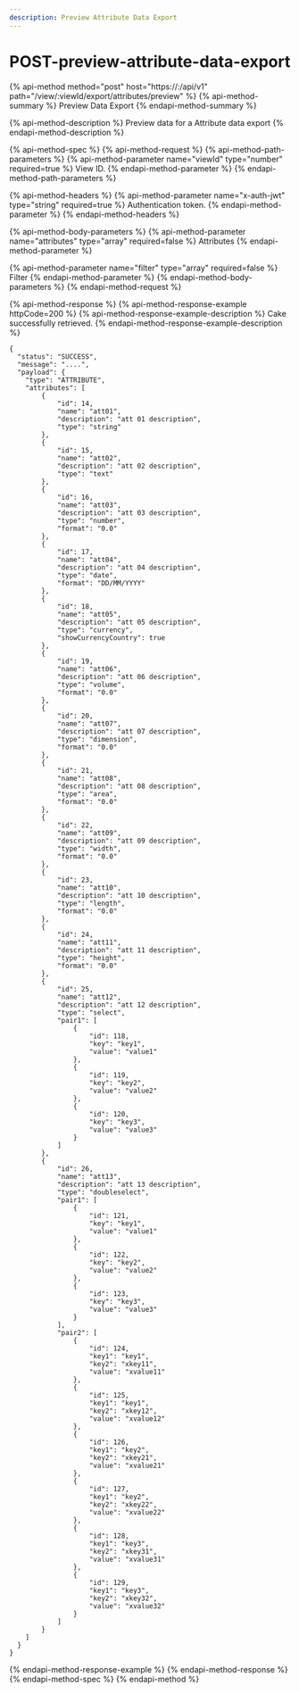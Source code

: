 ```yaml
---
description: Preview Attribute Data Export
---
```


# POST-preview-attribute-data-export

{% api-method method="post" host="https://<host>:<port>/api/v1" path="/view/:viewId/export/attributes/preview" %}
{% api-method-summary %}
Preview Data Export
{% endapi-method-summary %}

{% api-method-description %}
Preview data for a Attribute data export
{% endapi-method-description %}

{% api-method-spec %}
{% api-method-request %}
{% api-method-path-parameters %}
{% api-method-parameter name="viewId" type="number" required=true %}
View ID.
{% endapi-method-parameter %}
{% endapi-method-path-parameters %}

{% api-method-headers %}
{% api-method-parameter name="x-auth-jwt" type="string" required=true %}
Authentication token.
{% endapi-method-parameter %}
{% endapi-method-headers %}

{% api-method-body-parameters %}
{% api-method-parameter name="attributes" type="array" required=false %}
Attributes
{% endapi-method-parameter %}

{% api-method-parameter name="filter" type="array" required=false %}
Filter
{% endapi-method-parameter %}
{% endapi-method-body-parameters %}
{% endapi-method-request %}

{% api-method-response %}
{% api-method-response-example httpCode=200 %}
{% api-method-response-example-description %}
Cake successfully retrieved.
{% endapi-method-response-example-description %}

```
{
  "status": "SUCCESS",
  "message": "....",
  "payload": {
    "type": "ATTRIBUTE",
    "attributes": [
        {
            "id": 14,
            "name": "att01",
            "description": "att 01 description",
            "type": "string"
        },
        {
            "id": 15,
            "name": "att02",
            "description": "att 02 description",
            "type": "text"
        },
        {
            "id": 16,
            "name": "att03",
            "description": "att 03 description",
            "type": "number",
            "format": "0.0"
        },
        {
            "id": 17,
            "name": "att04",
            "description": "att 04 description",
            "type": "date",
            "format": "DD/MM/YYYY"
        },
        {
            "id": 18,
            "name": "att05",
            "description": "att 05 description",
            "type": "currency",
            "showCurrencyCountry": true
        },
        {
            "id": 19,
            "name": "att06",
            "description": "att 06 description",
            "type": "volume",
            "format": "0.0"
        },
        {
            "id": 20,
            "name": "att07",
            "description": "att 07 description",
            "type": "dimension",
            "format": "0.0"
        },
        {
            "id": 21,
            "name": "att08",
            "description": "att 08 description",
            "type": "area",
            "format": "0.0"
        },
        {
            "id": 22,
            "name": "att09",
            "description": "att 09 description",
            "type": "width",
            "format": "0.0"
        },
        {
            "id": 23,
            "name": "att10",
            "description": "att 10 description",
            "type": "length",
            "format": "0.0"
        },
        {
            "id": 24,
            "name": "att11",
            "description": "att 11 description",
            "type": "height",
            "format": "0.0"
        },
        {
            "id": 25,
            "name": "att12",
            "description": "att 12 description",
            "type": "select",
            "pair1": [
                {
                    "id": 118,
                    "key": "key1",
                    "value": "value1"
                },
                {
                    "id": 119,
                    "key": "key2",
                    "value": "value2"
                },
                {
                    "id": 120,
                    "key": "key3",
                    "value": "value3"
                }
            ]
        },
        {
            "id": 26,
            "name": "att13",
            "description": "att 13 description",
            "type": "doubleselect",
            "pair1": [
                {
                    "id": 121,
                    "key": "key1",
                    "value": "value1"
                },
                {
                    "id": 122,
                    "key": "key2",
                    "value": "value2"
                },
                {
                    "id": 123,
                    "key": "key3",
                    "value": "value3"
                }
            ],
            "pair2": [
                {
                    "id": 124,
                    "key1": "key1",
                    "key2": "xkey11",
                    "value": "xvalue11"
                },
                {
                    "id": 125,
                    "key1": "key1",
                    "key2": "xkey12",
                    "value": "xvalue12"
                },
                {
                    "id": 126,
                    "key1": "key2",
                    "key2": "xkey21",
                    "value": "xvalue21"
                },
                {
                    "id": 127,
                    "key1": "key2",
                    "key2": "xkey22",
                    "value": "xvalue22"
                },
                {
                    "id": 128,
                    "key1": "key3",
                    "key2": "xkey31",
                    "value": "xvalue31"
                },
                {
                    "id": 129,
                    "key1": "key3",
                    "key2": "xkey32",
                    "value": "xvalue32"
                }
            ]
        }
    ]
  }
}
```
{% endapi-method-response-example %}
{% endapi-method-response %}
{% endapi-method-spec %}
{% endapi-method %}



